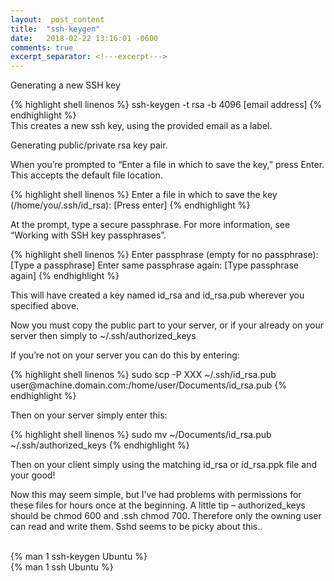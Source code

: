 ```yaml
---
layout:  post_content
title:  "ssh-keygen"
date:   2018-02-22 13:16:01 -0600
comments: true
excerpt_separator: <!---excerpt--->
---
```


Generating a new SSH key

<div class="codeblok">{% highlight shell linenos %}
ssh-keygen -t rsa -b 4096 [email address]
{% endhighlight %}</div>
<!---excerpt--->
This creates a new ssh key, using the provided email as a label.

Generating public/private rsa key pair.

When you’re prompted to “Enter a file in which to save the key,” press Enter. This accepts the default file location.

<div class="codeblok">{% highlight shell linenos %}
Enter a file in which to save the key (/home/you/.ssh/id_rsa): [Press enter]
{% endhighlight %}</div>

At the prompt, type a secure passphrase. For more information, see “Working with SSH key passphrases”.

<div class="codeblok">{% highlight shell linenos %}
Enter passphrase (empty for no passphrase): [Type a passphrase]
Enter same passphrase again: [Type passphrase again]
{% endhighlight %}</div>

This will have created a key named id_rsa and id_rsa.pub wherever you specified above.

Now you must copy the public part to your server, or if your already on your server then simply to ~/.ssh/authorized_keys

If you’re not on your server you can do this by entering:

<div class="codeblok">{% highlight shell linenos %}
sudo scp -P XXX ~/.ssh/id_rsa.pub user@machine.domain.com:/home/user/Documents/id_rsa.pub
{% endhighlight %}</div>

Then on your server simply enter this:

<div class="codeblok">{% highlight shell linenos %}
sudo mv ~/Documents/id_rsa.pub ~/.ssh/authorized_keys
{% endhighlight %}</div>

Then on your client simply using the matching id_rsa or id_rsa.ppk file and your good!

Now this may seem simple, but I’ve had problems with permissions for these files for hours once at the beginning. A little tip – authorized_keys should be chmod 600 and .ssh chmod 700. Therefore only the owning user can read and write them. Sshd seems to be picky about this..

<br>
{% man 1 ssh-keygen Ubuntu %}<br>
{% man 1 ssh Ubuntu %}
<br>
